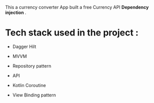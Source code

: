 This a currency converter App built a free Currency API <b> Dependency injection </b>.

# Tech stack used in the project :

* Dagger Hilt

* MVVM

* Repository pattern

* API

* Kotlin Coroutine

* View Binding pattern

